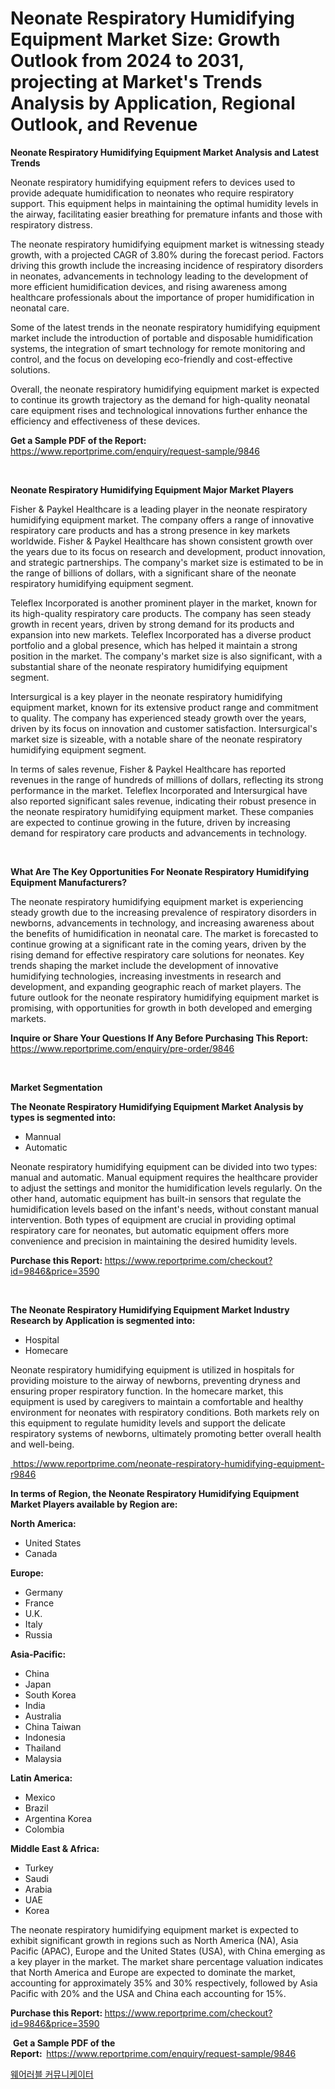 <p><h1>Neonate Respiratory Humidifying Equipment Market Size: Growth Outlook from 2024 to 2031, projecting at Market's Trends Analysis by Application, Regional Outlook, and Revenue</h1></p><p><strong>Neonate Respiratory Humidifying Equipment Market Analysis and Latest Trends</strong></p>
<p><p>Neonate respiratory humidifying equipment refers to devices used to provide adequate humidification to neonates who require respiratory support. This equipment helps in maintaining the optimal humidity levels in the airway, facilitating easier breathing for premature infants and those with respiratory distress.</p><p>The neonate respiratory humidifying equipment market is witnessing steady growth, with a projected CAGR of 3.80% during the forecast period. Factors driving this growth include the increasing incidence of respiratory disorders in neonates, advancements in technology leading to the development of more efficient humidification devices, and rising awareness among healthcare professionals about the importance of proper humidification in neonatal care.</p><p>Some of the latest trends in the neonate respiratory humidifying equipment market include the introduction of portable and disposable humidification systems, the integration of smart technology for remote monitoring and control, and the focus on developing eco-friendly and cost-effective solutions.</p><p>Overall, the neonate respiratory humidifying equipment market is expected to continue its growth trajectory as the demand for high-quality neonatal care equipment rises and technological innovations further enhance the efficiency and effectiveness of these devices.</p></p>
<p><strong>Get a Sample PDF of the Report:&nbsp;</strong> <a href="https://www.reportprime.com/enquiry/request-sample/9846">https://www.reportprime.com/enquiry/request-sample/9846</a></p>
<p>&nbsp;</p>
<p><strong>Neonate Respiratory Humidifying Equipment Major Market Players</strong></p>
<p><p>Fisher & Paykel Healthcare is a leading player in the neonate respiratory humidifying equipment market. The company offers a range of innovative respiratory care products and has a strong presence in key markets worldwide. Fisher & Paykel Healthcare has shown consistent growth over the years due to its focus on research and development, product innovation, and strategic partnerships. The company's market size is estimated to be in the range of billions of dollars, with a significant share of the neonate respiratory humidifying equipment segment.</p><p>Teleflex Incorporated is another prominent player in the market, known for its high-quality respiratory care products. The company has seen steady growth in recent years, driven by strong demand for its products and expansion into new markets. Teleflex Incorporated has a diverse product portfolio and a global presence, which has helped it maintain a strong position in the market. The company's market size is also significant, with a substantial share of the neonate respiratory humidifying equipment segment.</p><p>Intersurgical is a key player in the neonate respiratory humidifying equipment market, known for its extensive product range and commitment to quality. The company has experienced steady growth over the years, driven by its focus on innovation and customer satisfaction. Intersurgical's market size is sizeable, with a notable share of the neonate respiratory humidifying equipment segment.</p><p>In terms of sales revenue, Fisher & Paykel Healthcare has reported revenues in the range of hundreds of millions of dollars, reflecting its strong performance in the market. Teleflex Incorporated and Intersurgical have also reported significant sales revenue, indicating their robust presence in the neonate respiratory humidifying equipment market. These companies are expected to continue growing in the future, driven by increasing demand for respiratory care products and advancements in technology.</p></p>
<p>&nbsp;</p>
<p><strong>What Are The Key Opportunities For Neonate Respiratory Humidifying Equipment Manufacturers?</strong></p>
<p><p>The neonate respiratory humidifying equipment market is experiencing steady growth due to the increasing prevalence of respiratory disorders in newborns, advancements in technology, and increasing awareness about the benefits of humidification in neonatal care. The market is forecasted to continue growing at a significant rate in the coming years, driven by the rising demand for effective respiratory care solutions for neonates. Key trends shaping the market include the development of innovative humidifying technologies, increasing investments in research and development, and expanding geographic reach of market players. The future outlook for the neonate respiratory humidifying equipment market is promising, with opportunities for growth in both developed and emerging markets.</p></p>
<p><strong>Inquire or Share Your Questions If Any Before Purchasing This Report:</strong> <a href="https://www.reportprime.com/enquiry/pre-order/9846">https://www.reportprime.com/enquiry/pre-order/9846</a></p>
<p>&nbsp;</p>
<p><strong>Market Segmentation</strong></p>
<p><strong>The Neonate Respiratory Humidifying Equipment Market Analysis by types is segmented into:</strong></p>
<p><ul><li>Mannual</li><li>Automatic</li></ul></p>
<p><p>Neonate respiratory humidifying equipment can be divided into two types: manual and automatic. Manual equipment requires the healthcare provider to adjust the settings and monitor the humidification levels regularly. On the other hand, automatic equipment has built-in sensors that regulate the humidification levels based on the infant's needs, without constant manual intervention. Both types of equipment are crucial in providing optimal respiratory care for neonates, but automatic equipment offers more convenience and precision in maintaining the desired humidity levels.</p></p>
<p><strong>Purchase this Report:&nbsp;</strong><a href="https://www.reportprime.com/checkout?id=9846&price=3590">https://www.reportprime.com/checkout?id=9846&price=3590</a></p>
<p>&nbsp;</p>
<p><strong>The Neonate Respiratory Humidifying Equipment Market Industry Research by Application is segmented into:</strong></p>
<p><ul><li>Hospital</li><li>Homecare</li></ul></p>
<p><p>Neonate respiratory humidifying equipment is utilized in hospitals for providing moisture to the airway of newborns, preventing dryness and ensuring proper respiratory function. In the homecare market, this equipment is used by caregivers to maintain a comfortable and healthy environment for neonates with respiratory conditions. Both markets rely on this equipment to regulate humidity levels and support the delicate respiratory systems of newborns, ultimately promoting better overall health and well-being.</p></p>
<p><a href="https://www.reportprime.com/neonate-respiratory-humidifying-equipment-r9846">&nbsp;https://www.reportprime.com/neonate-respiratory-humidifying-equipment-r9846</a></p>
<p><strong>In terms of Region, the Neonate Respiratory Humidifying Equipment Market Players available by Region are:</strong></p>
<p>
    <p> <strong> North America: </strong>
        <ul>
            <li>United States</li>
            <li>Canada</li>
        </ul>
        </p> 
    <p> <strong> Europe: </strong>
        <ul>
            <li>Germany</li>
            <li>France</li>
            <li>U.K.</li>
            <li>Italy</li>
            <li>Russia</li>
        </ul>
        </p> 
    <p> <strong> Asia-Pacific: </strong>
        <ul>
            <li>China</li>
            <li>Japan</li>
            <li>South Korea</li>
            <li>India</li>
            <li>Australia</li>
            <li>China Taiwan</li>
            <li>Indonesia</li>
            <li>Thailand</li>
            <li>Malaysia</li>
        </ul>
        </p> 
    <p> <strong> Latin America: </strong>
        <ul>
            <li>Mexico</li>
            <li>Brazil</li>
            <li>Argentina Korea</li>
            <li>Colombia</li>
        </ul>
        </p> 
    <p> <strong> Middle East & Africa: </strong>
        <ul>
            <li>Turkey</li>
            <li>Saudi</li>
            <li>Arabia</li>
            <li>UAE</li>
            <li>Korea</li>
        </ul>
    </p>
    </p>
<p><p>The neonate respiratory humidifying equipment market is expected to exhibit significant growth in regions such as North America (NA), Asia Pacific (APAC), Europe and the United States (USA), with China emerging as a key player in the market. The market share percentage valuation indicates that North America and Europe are expected to dominate the market, accounting for approximately 35% and 30% respectively, followed by Asia Pacific with 20% and the USA and China each accounting for 15%.</p></p>
<p><strong>Purchase this Report: </strong><a href="https://www.reportprime.com/checkout?id=9846&price=3590">https://www.reportprime.com/checkout?id=9846&price=3590</a></p>
<p>&nbsp;<strong>Get a Sample PDF of the Report:&nbsp;&nbsp;</strong><a href="https://www.reportprime.com/enquiry/request-sample/9846">https://www.reportprime.com/enquiry/request-sample/9846</a></p>
<p><strong></strong></p>
<p><p><a href="https://medium.com/@marymorgan1939/%EC%9B%A8%EC%96%B4%EB%9F%AC%EB%B8%94-%EC%BB%A4%EB%AE%A4%EB%8B%88%EC%BC%80%EC%9D%B4%ED%84%B0-%EC%8B%9C%EC%9E%A5-%EC%A1%B0%EC%82%AC-%EB%B3%B4%EA%B3%A0%EC%84%9C-%EA%B7%B8-%EC%97%AD%EC%82%AC-%EB%B0%8F-2024%EB%85%84%EB%B6%80%ED%84%B0-2031%EB%85%84%EA%B9%8C%EC%A7%80%EC%9D%98-%EC%98%88%EC%B8%A1-8d19bb36eb95">웨어러블 커뮤니케이터</a></p></p>